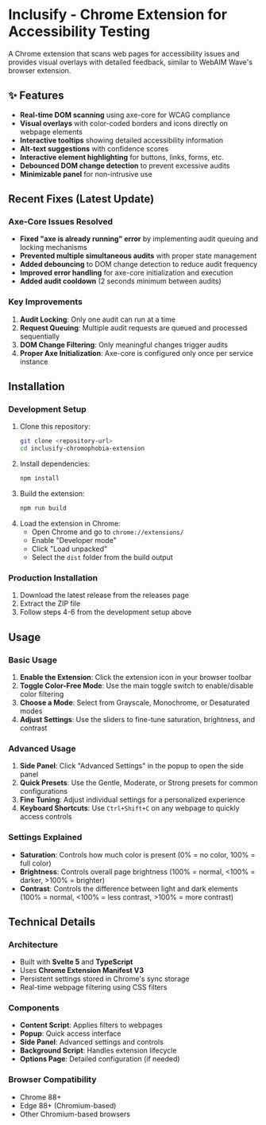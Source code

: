 # Inclusify - Chrome Extension for Accessibility Testing

A Chrome extension that scans web pages for accessibility issues and provides visual overlays with detailed feedback, similar to WebAIM Wave's browser extension.

## ✨ Features

- **Real-time DOM scanning** using axe-core for WCAG compliance
- **Visual overlays** with color-coded borders and icons directly on webpage elements
- **Interactive tooltips** showing detailed accessibility information
- **Alt-text suggestions** with confidence scores
- **Interactive element highlighting** for buttons, links, forms, etc.
- **Debounced DOM change detection** to prevent excessive audits
- **Minimizable panel** for non-intrusive use

## Recent Fixes (Latest Update)

### Axe-Core Issues Resolved
- **Fixed "axe is already running" error** by implementing audit queuing and locking mechanisms
- **Prevented multiple simultaneous audits** with proper state management
- **Added debouncing** to DOM change detection to reduce audit frequency
- **Improved error handling** for axe-core initialization and execution
- **Added audit cooldown** (2 seconds minimum between audits)

### Key Improvements
1. **Audit Locking**: Only one audit can run at a time
2. **Request Queuing**: Multiple audit requests are queued and processed sequentially
3. **DOM Change Filtering**: Only meaningful changes trigger audits
4. **Proper Axe Initialization**: Axe-core is configured only once per service instance

## Installation

### Development Setup

1. Clone this repository:
   ```bash
   git clone <repository-url>
   cd inclusify-chromophobia-extension
   ```
2. Install dependencies:
   ```bash
   npm install
   ```
3. Build the extension:
   ```bash
   npm run build
   ```
4. Load the extension in Chrome:
   - Open Chrome and go to `chrome://extensions/`
   - Enable "Developer mode"
   - Click "Load unpacked"
   - Select the `dist` folder from the build output

### Production Installation

1. Download the latest release from the releases page
2. Extract the ZIP file
3. Follow steps 4-6 from the development setup above

## Usage

### Basic Usage

1. **Enable the Extension**: Click the extension icon in your browser toolbar
2. **Toggle Color-Free Mode**: Use the main toggle switch to enable/disable color filtering
3. **Choose a Mode**: Select from Grayscale, Monochrome, or Desaturated modes
4. **Adjust Settings**: Use the sliders to fine-tune saturation, brightness, and contrast

### Advanced Usage

1. **Side Panel**: Click "Advanced Settings" in the popup to open the side panel
2. **Quick Presets**: Use the Gentle, Moderate, or Strong presets for common configurations
3. **Fine Tuning**: Adjust individual settings for a personalized experience
4. **Keyboard Shortcuts**: Use `Ctrl+Shift+C` on any webpage to quickly access controls

### Settings Explained

- **Saturation**: Controls how much color is present (0% = no color, 100% = full color)
- **Brightness**: Controls overall page brightness (100% = normal, <100% = darker, >100% = brighter)
- **Contrast**: Controls the difference between light and dark elements (100% = normal, <100% = less contrast, >100% = more contrast)

## Technical Details

### Architecture

- Built with **Svelte 5** and **TypeScript**
- Uses **Chrome Extension Manifest V3**
- Persistent settings stored in Chrome's sync storage
- Real-time webpage filtering using CSS filters

### Components

- **Content Script**: Applies filters to webpages
- **Popup**: Quick access interface
- **Side Panel**: Advanced settings and controls
- **Background Script**: Handles extension lifecycle
- **Options Page**: Detailed configuration (if needed)

### Browser Compatibility

- Chrome 88+
- Edge 88+ (Chromium-based)
- Other Chromium-based browsers

